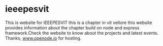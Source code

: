 # ieeepesvit
This is website for IEEEPESVIT this is a chapter in vit vellore this website provides information about the chapter build on node and express framework.Check the website to know about the projects and latest events.                           Thanks, www.openode.io for hosting.
